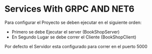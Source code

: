 # Services With GRPC AND NET6

Para configurar el Proyecto se deben ejecutar en el siguiente orden:
- Primero se debe Ejecutar el server (BookShopServer)
- En Segundo Lugar se debe correr el Cliente (BookShopClient)

Por defecto el Servidor esta configurado para correr en el puerto 5000
